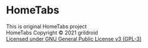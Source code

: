 # HomeTabs

  This is original HomeTabs project  
  HomeTabs Copyright © 2021 grildroid  
  [Licensed under GNU General Public License v3 (GPL-3)](/LICENSE)  

